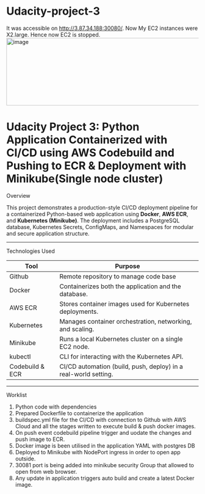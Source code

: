 # Udacity-project-3

It was accessible on http://3.87.34.188:30080/. Now My EC2 instances were X2.large. Hence now EC2 is stopped.
<img width="1000" height="177" alt="image" src="https://github.com/user-attachments/assets/a8c0cd3b-7cd6-47f6-90bb-bfe13ecfe98c" />


# Udacity Project 3: Python Application Containerized with CI/CD using AWS Codebuild and Pushing to ECR & Deployment with Minikube(Single node cluster)

Overview

This project demonstrates a production-style CI/CD deployment pipeline for a containerized Python-based web application using **Docker**, **AWS ECR**, and **Kubernetes (Minikube)**.
The deployment includes a PostgreSQL database, Kubernetes Secrets, ConfigMaps, and Namespaces for modular and secure application structure.

---

Technologies Used

| Tool              | Purpose                                                                 |
|-------------------|-------------------------------------------------------------------------|
| Github            | Remote repository to manage code base                                   |
| Docker            | Containerizes both the application and the database.                    |
| AWS ECR           | Stores container images used for Kubernetes deployments.                |
| Kubernetes        | Manages container orchestration, networking, and scaling.               |
| Minikube          | Runs a local Kubernetes cluster on a single EC2 node.                   |
| kubectl           | CLI for interacting with the Kubernetes API.                            |
| Codebuild & ECR   | CI/CD automation (build, push, deploy) in a real-world setting.         |

---

Worklist

1. Python code with dependencies 
2. Prepared Dockerfile to containerize the application
3. buildspec.yml file for the CI/CD with connection to Github with AWS Cloud and all the stages written to execute build & push docker images.
4. On push event codebuild pipeline trigger and uodate the changes and push image to ECR.
5. Docker image is been utilised in the application YAML with postgres DB
6. Deployed to Minikube with NodePort ingress in order to open app outside.
7. 30081 port is being added into minikube security Group that allowed to open from web browser.
8. Any update in application triggers auto build and create a latest Docker image.

